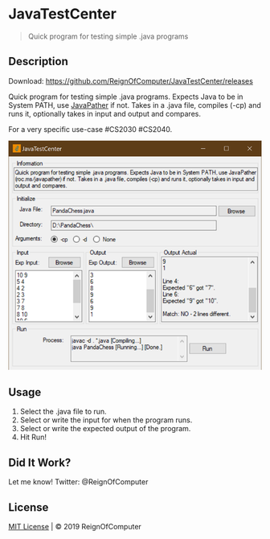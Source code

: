 # JavaTestCenter

> Quick program for testing simple .java programs

## Description

Download: https://github.com/ReignOfComputer/JavaTestCenter/releases

Quick program for testing simple .java programs. Expects Java to be in System PATH, use [JavaPather](https://github.com/ReignOfComputer/JavaPather) if not. Takes in a .java file, compiles (-cp) and runs it, optionally takes in input and output and compares.

For a very specific use-case #CS2030 #CS2040.

<p align="center"> <img src="Screenshot.png"> </p>

## Usage

1. Select the .java file to run.
2. Select or write the input for when the program runs.
3. Select or write the expected output of the program.
4. Hit Run!

## Did It Work?

Let me know! Twitter: @ReignOfComputer

## License

[MIT License](https://github.com/ReignOfComputer/JavaTestCenter/blob/master/LICENSE) | &copy; 2019 ReignOfComputer
